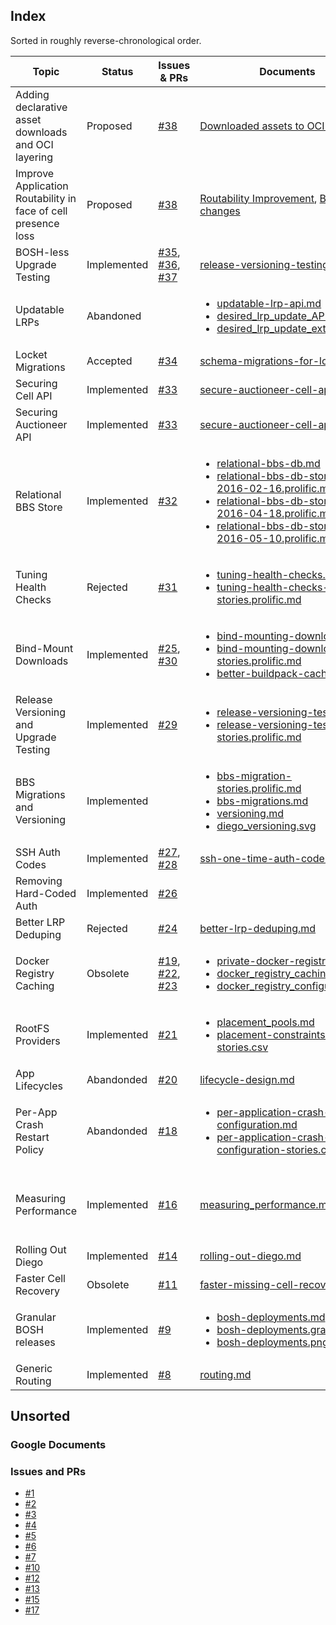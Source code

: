 ## Index

Sorted in roughly reverse-chronological order.

| Topic                                                          | Status      | Issues & PRs                                                                                                                                                                             | Documents                                                                                                                                                                                                                                                                                                                                                                                             | Tracker                                                                                                                                                               |
| -------------------------------------------------------------- | ----------- | ---------------------------------------------------------------------------------------------------------------------------------------------------------------------------------------- | ----------------------------------------------------------------------------------------------------------------------------------------------------------------------------------------------------------------------------------------------------------------------------------------------------------------------------------------------------------------------------------------------------- | --------------------------------------------------------------------------------------------------------------------------------------------------------------------- |
| Adding declarative asset downloads and OCI layering            | Proposed    | [#38](https://github.com/cloudfoundry/diego-notes/pull/39)                                                                                                                               | [Downloaded assets to OCI layers](https://docs.google.com/document/d/1ncv6aJHsxkDeMbuYLepaLtShHTGXlDmGQMvINojlKD8/edit?usp=sharing)                                                                                                                                                                                                                                                                   | [exploration story](https://www.pivotaltracker.com/story/show/154908477)                                                                                              |
| Improve Application Routability in face of cell presence loss  | Proposed    | [#38](https://github.com/cloudfoundry/diego-notes/pull/38)                                                                                                                               | [Routability Improvement](https://docs.google.com/document/d/19880DjH4nJKzsDP8BT09m28jBlFfSiVx64skbvilbnA/edit?usp=sharing), [BBS API changes](https://docs.google.com/document/d/1JiyYpK6suLOyWTtX2ON6jh16i3OndjL8XV6cTI5982E/edit?usp=sharing)                                                                                                                                                      | [flaky-presence:routing](https://www.pivotaltracker.com/epic/show/3958454)                                                                                            |
| BOSH-less Upgrade Testing                                      | Implemented | [#35](https://github.com/cloudfoundry/diego-notes/pull/35), [#36](https://github.com/cloudfoundry/diego-notes/pull/36), [#37](https://github.com/cloudfoundry/diego-notes/pull/37)       | [release-versioning-testing-v2.md](release-versioning-testing-v2.md)                                                                                                                                                                                                                                                                                                                                  | [dusts:v2](https://www.pivotaltracker.com/epic/show/3665821)                                                                                                          |
| Updatable LRPs                                                 | Abandoned   |                                                                                                                                                                                          | <ul><li>[updatable-lrp-api.md](updatable-lrp-api.md)</li><li>[desired_lrp_update_API.md](desired_lrp_update_API.md)</li><li>[desired_lrp_update_extension.md](desired_lrp_update_extension.md)</li></ul>                                                                                                                                                                                              | [lrp-rolling-updates:exploration](https://www.pivotaltracker.com/epic/show/3667555)                                                                                   |
| Locket Migrations                                              | Accepted    | [#34](https://github.com/cloudfoundry/diego-notes/pull/34)                                                                                                                               | [schema-migrations-for-locket.md](schema-migrations-for-locket.md)                                                                                                                                                                                                                                                                                                                                    |                                                                                                                                                                       |
| Securing Cell API                                              | Implemented | [#33](https://github.com/cloudfoundry/diego-notes/issues/33)                                                                                                                             | [secure-auctioneer-cell-apis.md](secure-auctioneer-cell-apis.md)                                                                                                                                                                                                                                                                                                                                      | [secure-cell-api](https://www.pivotaltracker.com/epic/show/3004745)                                                                                                   |
| Securing Auctioneer API                                        | Implemented | [#33](https://github.com/cloudfoundry/diego-notes/issues/33)                                                                                                                             | [secure-auctioneer-cell-apis.md](secure-auctioneer-cell-apis.md)                                                                                                                                                                                                                                                                                                                                      | [secure-auctioneer-api](https://www.pivotaltracker.com/epic/show/3003189)                                                                                             |
| Relational BBS Store                                           | Implemented | [#32](https://github.com/cloudfoundry/diego-notes/issues/32)                                                                                                                             | <ul><li>[relational-bbs-db.md](relational-bbs-db.md)</li><li>[relational-bbs-db-stories-2016-02-16.prolific.md](relational-bbs-db-stories-2016-02-16.prolific.md)</li><li>[relational-bbs-db-stories-2016-04-18.prolific.md](relational-bbs-db-stories-2016-04-18.prolific.md)</li><li>[relational-bbs-db-stories-2016-05-10.prolific.md](relational-bbs-db-stories-2016-05-10.prolific.md)</li></ul> | [bbs:relational](https://www.pivotaltracker.com/epic/show/2339327)                                                                                                    |
| Tuning Health Checks                                           | Rejected    | [#31](https://github.com/cloudfoundry/diego-notes/issues/31)                                                                                                                             | <ul><li>[tuning-health-checks.md](tuning-health-checks.md)</li><li>[tuning-health-checks-stories.prolific.md](tuning-health-checks-stories.prolific.md)</li></ul>                                                                                                                                                                                                                                     | [net-check-action](https://www.pivotaltracker.com/epic/show/2214450)                                                                                                  |
| Bind-Mount Downloads                                           | Implemented | [#25](https://github.com/cloudfoundry/diego-notes/issues/25), [#30](https://github.com/cloudfoundry/diego-notes/issues/30)                                                               | <ul><li>[bind-mounting-downloads.md](bind-mounting-downloads.md)</li><li>[bind-mounting-downloads-stories.prolific.md](bind-mounting-downloads-stories.prolific.md)</li><li>[better-buildpack-caching.md](better-buildpack-caching.md)</li></ul>                                                                                                                                                      | [bind-mount-downloads](https://www.pivotaltracker.com/epic/show/2200340)                                                                                              |
| Release Versioning and Upgrade Testing                         | Implemented | [#29](https://github.com/cloudfoundry/diego-notes/issues/29)                                                                                                                             | <ul><li>[release-versioning-testing.md](release-versioning-testing.md)</li><li>[release-versioning-testing-stories.prolific.md](release-versioning-testing-stories.prolific.md)</li></ul>                                                                                                                                                                                                             | [pipeline:upgrade-stable](https://www.pivotaltracker.com/epic/show/2148462)                                                                                           |
| BBS Migrations and Versioning                                  | Implemented |                                                                                                                                                                                          | <ul><li>[bbs-migration-stories.prolific.md](bbs-migration-stories.prolific.md)</li><li>[bbs-migrations.md](bbs-migrations.md)</li><li>[versioning.md](versioning.md)</li><li>[diego_versioning.svg](diego_versioning.svg)</li></ul>                                                                                                                                                                   | <ul><li>[versioning:init](https://www.pivotaltracker.com/epic/show/1869036)</li><li>[versioning:bbs](https://www.pivotaltracker.com/epic/show/1919510)</li></ul>      |
| SSH Auth Codes                                                 | Implemented | [#27](https://github.com/cloudfoundry/diego-notes/issues/27), [#28](https://github.com/cloudfoundry/diego-notes/issues/28)                                                               | [ssh-one-time-auth-code.md](ssh-one-time-auth-code.md)                                                                                                                                                                                                                                                                                                                                                | [story #103324656](https://www.pivotaltracker.com/story/show/103324656)                                                                                               |
| Removing Hard-Coded Auth                                       | Implemented | [#26](https://github.com/cloudfoundry/diego-notes/issues/26)                                                                                                                             |                                                                                                                                                                                                                                                                                                                                                                                                       |                                                                                                                                                                       |
| Better LRP Deduping                                            | Rejected    | [#24](https://github.com/cloudfoundry/diego-notes/issues/24)                                                                                                                             | [better-lrp-deduping.md](https://github.com/cloudfoundry/diego-notes/blob/9f079c4ff02e85549d651e07226e5c75ff02faf7/proposals/better-lrp-deduping.md)                                                                                                                                                                                                                                                  |                                                                                                                                                                       |
| Docker Registry Caching                                        | Obsolete    | [#19](https://github.com/cloudfoundry/diego-notes/issues/19), [#22](https://github.com/cloudfoundry/diego-notes/issues/22), [#23](https://github.com/cloudfoundry/diego-notes/issues/23) | <ul><li>[private-docker-registry.md](private-docker-registry.md)</li><li>[docker_registry_caching.md](docker_registry_caching.md)</li><li>[docker_registry_configuration.md](docker_registry_configuration.md)</li></ul>                                                                                                                                                                              |                                                                                                                                                                       |
| RootFS Providers                                               | Implemented | [#21](https://github.com/cloudfoundry/diego-notes/issues/21)                                                                                                                             | <ul><li>[placement_pools.md](placement_pools.md)</li><li>[placement-constraints-stories.csv](placement-constraints-stories.csv)</li></ul>                                                                                                                                                                                                                                                             |                                                                                                                                                                       |
| App Lifecycles                                                 | Abandonded  | [#20](https://github.com/cloudfoundry/diego-notes/issues/20)                                                                                                                             | [lifecycle-design.md](lifecycle-design.md)                                                                                                                                                                                                                                                                                                                                                            |                                                                                                                                                                       |
| Per-App Crash Restart Policy                                   | Abandonded  | [#18](https://github.com/cloudfoundry/diego-notes/issues/18)                                                                                                                             | <ul><li>[per-application-crash-configuration.md](per-application-crash-configuration.md)</li><li>[per-application-crash-configuration-stories.csv](per-application-crash-configuration-stories.csv)</li></ul>                                                                                                                                                                                         |                                                                                                                                                                       |
| Measuring Performance                                          | Implemented | [#16](https://github.com/cloudfoundry/diego-notes/issues/16)                                                                                                                             | [measuring_performance.md](measuring_performance.md)                                                                                                                                                                                                                                                                                                                                                  | <ul><li>[perf:breadth-10k](https://www.pivotaltracker.com/epic/show/1869026)</li><li>[perf:breadth-250k](https://www.pivotaltracker.com/epic/show/2720331)</li></ul>  |
| Rolling Out Diego                                              | Implemented | [#14](https://github.com/cloudfoundry/diego-notes/issues/14)                                                                                                                             | [rolling-out-diego.md](rolling-out-diego.md)                                                                                                                                                                                                                                                                                                                                                          |                                                                                                                                                                       |
| Faster Cell Recovery                                           | Obsolete    | [#11](https://github.com/cloudfoundry/diego-notes/issues/11)                                                                                                                             | [faster-missing-cell-recovery.md](faster-missing-cell-recovery.md)                                                                                                                                                                                                                                                                                                                                    |                                                                                                                                                                       |
| Granular BOSH releases                                         | Implemented | [#9](https://github.com/cloudfoundry/diego-notes/issues/9)                                                                                                                               | <ul><li>[bosh-deployments.md](bosh-deployments.md)</li><li>[bosh-deployments.graffle](bosh-deployments.graffle)</li><li>[bosh-deployments.png](bosh-deployments.png)</li></ul>                                                                                                                                                                                                                        | [composite-releases](https://www.pivotaltracker.com/epic/show/1978444)                                                                                                |
| Generic Routing                                                | Implemented | [#8](https://github.com/cloudfoundry/diego-notes/issues/8)                                                                                                                               | [routing.md](routing.md)                                                                                                                                                                                                                                                                                                                                                                              |                                                                                                                                                                       |

<!-- |  |  |  |  |  | -->
<!-- <ul><li></li><li></li></ul> -->

## Unsorted

### Google Documents

### Issues and PRs

- [#1](https://github.com/cloudfoundry/diego-notes/issues/1)
- [#2](https://github.com/cloudfoundry/diego-notes/issues/2)
- [#3](https://github.com/cloudfoundry/diego-notes/issues/3)
- [#4](https://github.com/cloudfoundry/diego-notes/issues/4)
- [#5](https://github.com/cloudfoundry/diego-notes/issues/5)
- [#6](https://github.com/cloudfoundry/diego-notes/pull/6)
- [#7](https://github.com/cloudfoundry/diego-notes/pull/7)
- [#10](https://github.com/cloudfoundry/diego-notes/pull/10)
- [#12](https://github.com/cloudfoundry/diego-notes/pull/12)
- [#13](https://github.com/cloudfoundry/diego-notes/pull/13)
- [#15](https://github.com/cloudfoundry/diego-notes/pull/15)
- [#17](https://github.com/cloudfoundry/diego-notes/pull/17)
